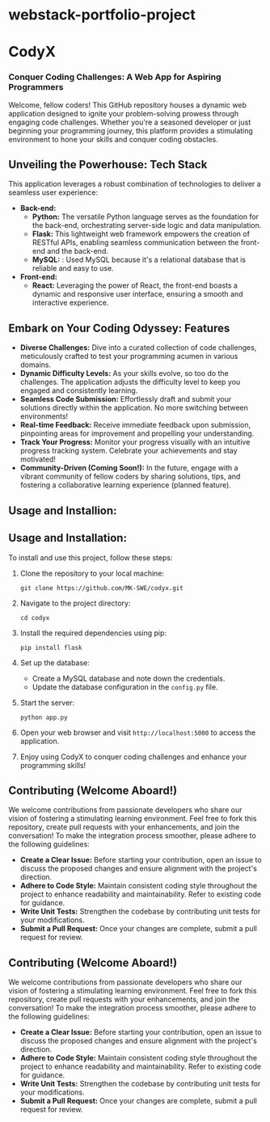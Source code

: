 # webstack-portfolio-project
# Cody**X**

### Conquer Coding Challenges: A Web App for Aspiring Programmers

Welcome, fellow coders! This GitHub repository houses a dynamic web application designed to ignite your problem-solving prowess through engaging code challenges. Whether you're a seasoned developer or just beginning your programming journey, this platform provides a stimulating environment to hone your skills and conquer coding obstacles.

## Unveiling the Powerhouse: Tech Stack

This application leverages a robust combination of technologies to deliver a seamless user experience:

* **Back-end:**
    * **Python:** The versatile Python language serves as the foundation for the back-end, orchestrating server-side logic and data manipulation.
    * **Flask:** This lightweight web framework empowers the creation of RESTful APIs, enabling seamless communication between the front-end and the back-end.
    * **MySQL:** : Used MySQL because it's a relational database that is reliable and easy to use.
* **Front-end:**
    * **React:** Leveraging the power of React, the front-end boasts a dynamic and responsive user interface, ensuring a smooth and interactive experience.

## Embark on Your Coding Odyssey: Features

* **Diverse Challenges:** Dive into a curated collection of code challenges, meticulously crafted to test your programming acumen in various domains.
* **Dynamic Difficulty Levels:** As your skills evolve, so too do the challenges. The application adjusts the difficulty level to keep you engaged and consistently learning.
* **Seamless Code Submission:** Effortlessly draft and submit your solutions directly within the application. No more switching between environments!
* **Real-time Feedback:** Receive immediate feedback upon submission, pinpointing areas for improvement and propelling your understanding.
* **Track Your Progress:** Monitor your progress visually with an intuitive progress tracking system. Celebrate your achievements and stay motivated!
* **Community-Driven (Coming Soon!):** In the future, engage with a vibrant community of fellow coders by sharing solutions, tips, and fostering a collaborative learning experience (planned feature).

## Usage and Installion:
## Usage and Installation:

To install and use this project, follow these steps:

1. Clone the repository to your local machine:
    ```
    git clone https://github.com/MK-SWE/codyx.git
    ```

2. Navigate to the project directory:
    ```
    cd codyx
    ```

3. Install the required dependencies using pip:
    ```
    pip install flask
    ```

4. Set up the database:
    - Create a MySQL database and note down the credentials.
    - Update the database configuration in the `config.py` file.

5. Start the server:
    ```
    python app.py
    ```

6. Open your web browser and visit `http://localhost:5000` to access the application.

7. Enjoy using CodyX to conquer coding challenges and enhance your programming skills!

## Contributing (Welcome Aboard!)

We welcome contributions from passionate developers who share our vision of fostering a stimulating learning environment. Feel free to fork this repository, create pull requests with your enhancements, and join the conversation! To make the integration process smoother, please adhere to the following guidelines:

* **Create a Clear Issue:** Before starting your contribution, open an issue to discuss the proposed changes and ensure alignment with the project's direction.
* **Adhere to Code Style:** Maintain consistent coding style throughout the project to enhance readability and maintainability. Refer to existing code for guidance.
* **Write Unit Tests:** Strengthen the codebase by contributing unit tests for your modifications.
* **Submit a Pull Request:** Once your changes are complete, submit a pull request for review.
## Contributing (Welcome Aboard!)

We welcome contributions from passionate developers who share our vision of fostering a stimulating learning environment. Feel free to fork this repository, create pull requests with your enhancements, and join the conversation! To make the integration process smoother, please adhere to the following guidelines:

* **Create a Clear Issue:** Before starting your contribution, open an issue to discuss the proposed changes and ensure alignment with the project's direction.
* **Adhere to Code Style:** Maintain consistent coding style throughout the project to enhance readability and maintainability. Refer to existing code for guidance.
* **Write Unit Tests:** Strengthen the codebase by contributing unit tests for your modifications.
* **Submit a Pull Request:** Once your changes are complete, submit a pull request for review.